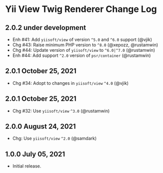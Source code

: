 # Yii View Twig Renderer Change Log

## 2.0.2 under development

- Enh #41: Add `yiisoft/view` of version `^5.0` and `^6.0` support (@vjik)
- Chg #43: Raise minimum PHP version to `^8.0` (@xepozz, @rustamwin)
- Chg #44: Update version of `yiisoft/view` to `^6.0|^7.0` (@rustamwin)
- Enh #44: Add support `^2.0` version of `psr/container` (@rustamwin)

## 2.0.1 October 25, 2021

- Chg #34: Adopt to changes in `yiisoft/view` `^4.0` (@vjik)

## 2.0.1 October 25, 2021

- Chg #32: Use `yiisoft/view` `^3.0` (@rustamwin)

## 2.0.0 August 24, 2021

- Chg: Use `yiisoft/view` `^2.0` (@samdark)

## 1.0.0 July 05, 2021

- Initial release.
